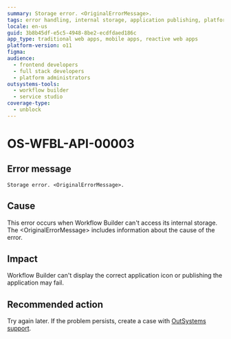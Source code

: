 ```yaml
---
summary: Storage error. <OriginalErrorMessage>.
tags: error handling, internal storage, application publishing, platform troubleshooting, workflow automation
locale: en-us
guid: 3b8b45df-e5c5-4948-8be2-ecdfdaed186c
app_type: traditional web apps, mobile apps, reactive web apps
platform-version: o11
figma:
audience:
  - frontend developers
  - full stack developers
  - platform administrators
outsystems-tools:
  - workflow builder
  - service studio
coverage-type:
  - unblock
---
```


# OS-WFBL-API-00003

## Error message

`Storage error. <OriginalErrorMessage>.`

## Cause

This error occurs when Workflow Builder can't access its internal storage.
The &lt;OriginalErrorMessage&gt; includes information about the cause of the error.

## Impact

Workflow Builder can't display the correct application icon or publishing the application may fail.

## Recommended action

Try again later. If the problem persists, create a case with [OutSystems support](https://success.outsystems.com/Support).
